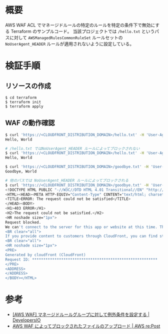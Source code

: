 # 概要

AWS WAF ACL でマネージドルールの特定のルールを特定の条件下で無効にする Terraform のサンプルコード。
当該プロジェクトでは `/hello.txt` というパスに対して `AWSManagedRulesCommonRuleSet` ルールセットの `NoUserAgent_HEADER` ルールが適用されないように設定している。

# 検証手順

## リソースの作成

```
$ cd terraform
$ terraform init
$ terraform apply
```

## WAF の動作確認

```sh
$ curl 'https://<CLOUDFRONT_DISTRIBUTION_DOMAIN>/hello.txt' -H 'User-Agent: curl'
Hello, World

# /hello.txt ではNoUserAgent_HEADER ルールによってブロックされない
$ curl 'https://<CLOUDFRONT_DISTRIBUTION_DOMAIN>/hello.txt' -H 'User-Agent:'
Hello, World
```

```sh
$ curl 'https://<CLOUDFRONT_DISTRIBUTION_DOMAIN>/goodbye.txt' -H 'User-Agent: curl'
Goodbye, World

# 他のパスでは NoUserAgent_HEADER ルールによってブロックされる
$ curl 'https://<CLOUDFRONT_DISTRIBUTION_DOMAIN>/goodbye.txt' -H 'User-Agent:'
<!DOCTYPE HTML PUBLIC "-//W3C//DTD HTML 4.01 Transitional//EN" "http://www.w3.org/TR/html4/loose.dtd">
<HTML><HEAD><META HTTP-EQUIV="Content-Type" CONTENT="text/html; charset=iso-8859-1">
<TITLE>ERROR: The request could not be satisfied</TITLE>
</HEAD><BODY>
<H1>403 ERROR</H1>
<H2>The request could not be satisfied.</H2>
<HR noshade size="1px">
Request blocked.
We can't connect to the server for this app or website at this time. There might be too much traffic or a configuration error. Try again later, or contact the app or website owner.
<BR clear="all">
If you provide content to customers through CloudFront, you can find steps to troubleshoot and help prevent this error by reviewing the CloudFront documentation.
<BR clear="all">
<HR noshade size="1px">
<PRE>
Generated by cloudfront (CloudFront)
Request ID: ********************************************************
</PRE>
<ADDRESS>
</ADDRESS>
</BODY></HTML>
```

# 参考

- [[AWS WAF] マネージドルールグループに対して例外条件を設定する | DevelopersIO](https://dev.classmethod.jp/articles/aws-waf-managed-rule-group-exception-conditions/)
- [AWS WAF によってブロックされたファイルのアップロード | AWS re:Post](https://repost.aws/ja/knowledge-center/waf-upload-blocked-files)
